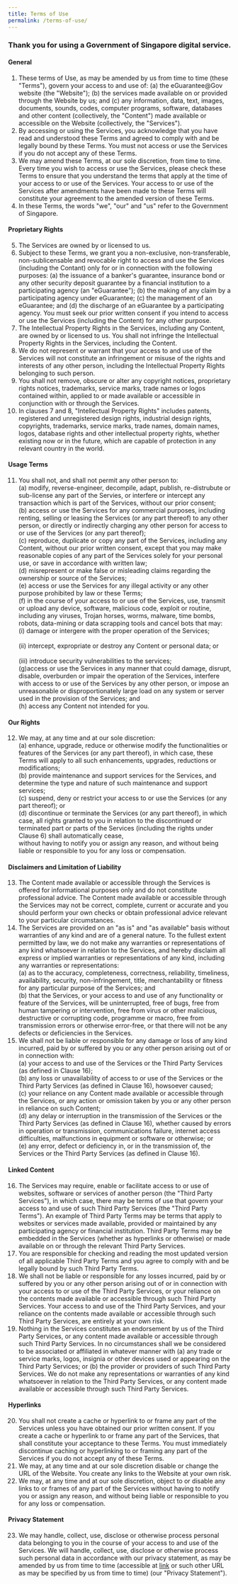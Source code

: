 ```yaml
---
title: Terms of Use
permalink: /terms-of-use/
---
```

### Thank you for using a Government of Singapore digital service.

#### General
1. These terms of Use, as may be amended by us from time to time (these "Terms"), govern your access to and use of: (a) the eGuarantee@Gov website (the "Website"); (b) the services made available on or provided through the Website by us; and (c) any information, data, text, images, documents, sounds, codes, computer programs, software, databases and other content (collectively, the 
"Content") made available or accessible on the Website (collectively, the "Services").
2. By accessing or using the Services, you acknowledge that you have read and understood these Terms and agreed to comply with and be legally bound by these Terms. You must not access or use the Services if you do not accept any of these Terms.
3. We may amend these Terms, at our sole discretion, from time to time. Every time you wish to access or use the Services, please check these Terms to ensure that you understand the terms that apply at the time of your access to or use of the Services. Your access to or use of the Services after amendments have been made to these Terms will constitute your agreement to the amended version of these Terms. 
4. In these Terms, the words "we", "our" and "us" refer to the Government of Singapore.<br>
#### Proprietary Rights
5. The Services are owned by or licensed to us.
6. Subject to these Terms, we grant you a non-exclusive, non-transferable, non-sublicensable and revocable right to access and use the Services (including the Contant) only for or in connection with the following purposes: (a) the issuance of a banker's guarantee, insurance bond or any other security deposit guarantee by a financial institution to a participating agency (an "eGuarantee"); (b) the making of any claim by a participating agency under eGuarantee; (c) the management of an eGuarantee; and (d) the discharge of an eGuarantee by a participating agency. You must seek our prior written consent if you intend to access or use the Services (including the Content) for any other purpose.
7. The Intellectual Property Rights in the Services, including any Content, are owned by or licensed to us. You shall not infringe the Intellectual Property Rights in the Services, including the Content.
8. We do not represent or warrant that your access to and use of the Services will not constitute an infringement or misuse of the rights and interests of any other person, including the Intellectual Property Rights belonging to such person.
9. You shall not remove, obscure or alter any copyright notices, proprietary rights notices, trademarks, service marks, trade names or logos contained within, applied to or made available or accessible in conjunction with or through the Services.
10. In clauses 7 and 8, "Intellectual Property Rights" includes patents, registered and unregistered design rights, industrial design rights, copyrights, trademarks, service marks, trade names, domain names, logos, database rights and other intellectual property rights, whether existing now or in the future, which are capable of protection in any relevant country in the world. 
#### Usage Terms

11. You shall not, and shall not permit any other person to:
<br>(a) modify, reverse-engineer, decompile, adapt, publish, re-distrubute or sub-license any part of the Servies, or interfere or intercept any transaction which is part of the Services, without our prior consent;
<br>(b) access or use the Services for any commercial purposes, including renting, selling or leasing the Services (or any part thereof) to any other person, or directly or indirectly charging any other person for access to or use of the Services (or any part thereof);
<br>(c) reproduce, duplicate or copy any part of the Services, including any Content, without our prior written consent, except that you may make reasonable copies of any part of the Services solely for your personal use, or save in accordance with written law;
<br>(d) misrepresent or make false or misleading claims regarding the ownership or source of the Services;
<br>(e) access or use the Services for any illegal activity or any other purpose prohibited by law or these Terms;
<br> (f) in the course of your access to or use of the Services, use, transmit or upload any device, software, malicious code, exploit or routine, including any viruses, Trojan horses, worms, malware, time bombs, robots, data-mining or data scrapping tools and cancel bots that may:
				<br>(i) damage or intergere with the proper operation of the Services;
				<br><br> (ii) intercept, expropriate or destroy any Content or personal data; or
				<br><br> (iii) introduce security vulnerabilities to the services;
<br>(g)access or use the Services in any manner that could damage, disrupt, disable, overburden or impair the operation of the Services, interfere with access to or use of the Services by any other person, or impose an unreasonable or disproportionately large load on any system or server used in the provision of the Services; and
<br>(h) access any Content not intended for you.
		

#### Our Rights
12. We may, at any time and at our sole discretion:
<br> (a) enhance, upgrade, reduce or otherwise modify the functionalities or features of the Services (or any part thereof), in which case, these Terms will apply to all such enhancements, upgrades, reductions or modifications;
<br> (b) provide maintenance and support services for the Services, and determine the type and nature of such maintenance and support services; 
<br> (c) suspend, deny or restrict your access to or use the Services (or any part thereof); or
<br> (d) discontinue or terminate the Services (or any part thereof), in which case, all rights granted to you in relation to the discontinued or terminated part or parts of the Services (including the rights under Clause 6) shall automatically cease,
<br> without having to notify you or assign any reason, and without being liable or responsible to you for any loss or compensation.

#### Disclaimers and Limitation of Liability 
13. The Content made available or accessible through the Services is offered for informational purposes only and do not constitute professional advice. The Content made available or accessible through the Services may not be correct, complete, current or accurate and you should perform your own checks or obtain professional advice relevant to your particular circumstances.
14. The Services are provided on an "as is" and "as available" basis without warranties of any kind and are of a general nature. To the fullest extent permitted by law, we do not make any warranties or representations of any kind whatsoever in relation to the Services, and hereby disclaim all express or implied warranties or representations of any kind, including any warranties or representations:
<br> (a) as to the accuracy, completeness, correctness, reliability, timeliness, availability, security, non-infringement, title, merchantability or fitness for any particular purpose of the Services; and
<br> (b) that the Services, or your access to and use of any functionality or feature of the Services, will be uninterrupted, free of bugs, free from human tampering or intervention, free from virus or other malicious, destructive or corrupting code, programme or macro, free from transmission errors or otherwise error-free, or that there will not be any defects or deficiencies in the Services.
15. We shall not be liable or responsible for any damage or loss of any kind incurred, paid by or suffered by you or any other person arising out of or in connection with:
<br> (a) your access to and use of the Services or the Third Party Services (as defined in Clause 16);
<br> (b) any loss or unavailability of access to or use of the Services or the Third Party Services (as defined in Clause 16), howsoever caused;
<br> (c) your reliance on any Content made available or accessible through the Services, or any action or omission taken by you or any other person in reliance on such Content;
<br> (d) any delay or interruption in the transmission of the Services or the Third Party Services (as defined in Clause 16), whether caused by errors in operation or transmission, communications failure, internet access difficulties, malfunctions in equipment or software or otherwise; or
<br> (e) any error, defect or deficiency in, or in the transmission of, the Services or the Third Party Services (as defined in Clause 16).
#### Linked Content
16. The Services may require, enable or facilitate access to or use of websites, software or services of another person (the "Third Party Services"), in which case, there may be terms of use that govern your access to and use of such Third Party Services (the "Third Party Terms"). An example of Third Party Terms may be terms that apply to websites or services made available, provided or maintained by any participating agency or financial institution. Third Party Terms may be embedded in the Services (whether as hyperlinks or otherwise) or made available on or through the relevant Third Party Services.
17. You are responsible for checking and reading the most updated version of all applicable Third Party Terms and you agree to comply with and be legally bound by such Third Party Terms.
18. We shall not be liable or responsible for any losses incurred, paid by or suffered by you or any other person arising out of or in connection with your access to or use of the Third Party Services, or your reliance on the contents made available or accessible through such Third Party Services. Your access to and use of the Third Party Services, and your reliance on the contents made available or accessible through such Third Party Services, are entirely at your own risk.
19. Nothing in the Services constitutes an endorsement by us of the Third Party Services, or any content made available or accessible through such Third Party Services. In no circumstances shall we be considered to be associated or affiliated in whatever manner with (a) any trade or service marks, logos, insignia or other devices used or appearing on the Third Party Services; or (b) the provider or providers of such Third Party Services. We do not make any representations or warranties of any kind whatsoever in relation to the Third Party Services, or any content made available or accessible through such Third Party Services.

#### Hyperlinks 
20. You shall not create a cache or hyperlink to or frame any part of the Services unless you have obtained our prior written consent. If you create a cache or hyperlink to or frame any part of the Services, that shall constitute your acceptance to these Terms. You must immediately discontinue caching or hyperlinking to or framing any part of the Services if you do not accept any of these Terms.
21. We may, at any time and at our sole discretion disable or change the URL of the Website. You create any links to the Website at your own risk.
22. We may, at any time and at our sole discretion, object to or disable any links to or frames of any part of the Services without having to notify you or assign any reason, and without being liable or responsible to you for any loss or compensation.
#### Privacy Statement
23. We may handle, collect, use, disclose or otherwise process personal data belonging to you in the course of your access to and use of the Services. We will handle, collect, use, disclose or otherwise process such personal data in accordance with our privacy statement, as may be amended by us from time to time (accessible at [link](https://www.mof.gov.sg/privacy-statement) or such other URL as may be specified by us from time to time) (our "Privacy Statement").